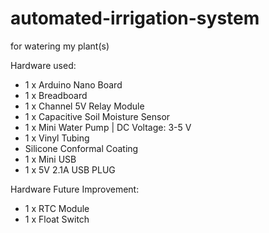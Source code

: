 # automated-irrigation-system
 for watering my plant(s)
 
 Hardware used: 
 - 1 x Arduino Nano Board
 - 1 x Breadboard
 - 1 x Channel 5V Relay Module
 - 1 x Capacitive Soil Moisture Sensor 
 - 1 x Mini Water Pump | DC Voltage: 3-5 V
 - 1 x Vinyl Tubing
 - Silicone Conformal Coating
 - 1 x Mini USB
 - 1 x 5V 2.1A USB PLUG
 
 
Hardware Future Improvement:
- 1 x RTC Module
- 1 x Float Switch
